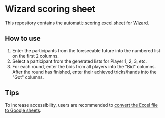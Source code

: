 # Wizard scoring sheet
This repository contains the [automatic scoring excel sheet](https://github.com/TomPham97/Wizard-scoring-sheet/raw/main/Wizard-scoring-sheet.xlsx) for [Wizard](https://en.wikipedia.org/wiki/Wizard_\(card_game\)).

## How to use
1. Enter the participants from the foreseeable future into the numbered list on the first 2 columns.
2. Select a participant from the generated lists for Player 1, 2, 3, etc.
3. For each round, enter the bids from all players into the "Bid" columns. After the
round has finished, enter their achieved tricks/hands into the "Got" columns.

## Tips
To increase accessibility, users are recommended to [convert the Excel file to Google sheets](https://support.google.com/docs/answer/9331167?hl=en#:~:text=click%20Open%20now.-,2.5%20Convert%20Excel%20files%20to%20Sheets,-Instead%20of%20importing).
